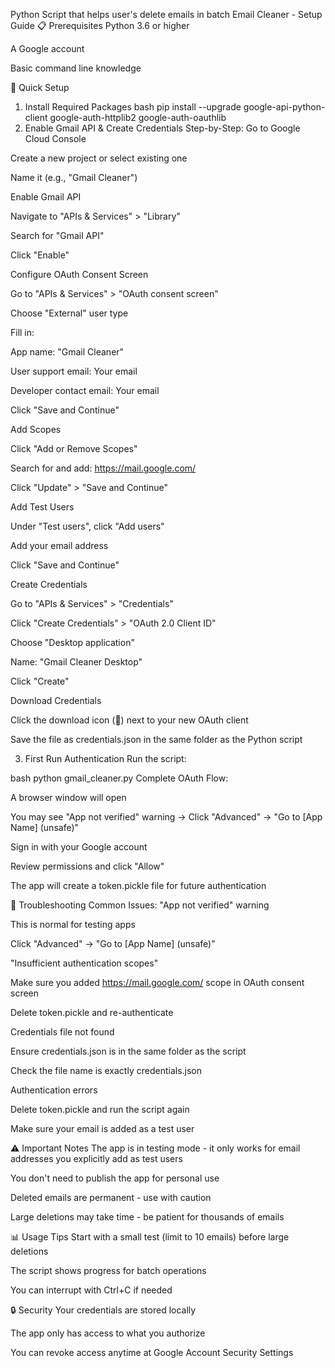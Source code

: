 Python Script that helps user's delete emails in batch
Email Cleaner - Setup Guide
📋 Prerequisites
Python 3.6 or higher

A Google account

Basic command line knowledge

🚀 Quick Setup
1. Install Required Packages
bash
pip install --upgrade google-api-python-client google-auth-httplib2 google-auth-oauthlib
2. Enable Gmail API & Create Credentials
Step-by-Step:
Go to Google Cloud Console

Create a new project or select existing one

Name it (e.g., "Gmail Cleaner")

Enable Gmail API

Navigate to "APIs & Services" > "Library"

Search for "Gmail API"

Click "Enable"

Configure OAuth Consent Screen

Go to "APIs & Services" > "OAuth consent screen"

Choose "External" user type

Fill in:

App name: "Gmail Cleaner"

User support email: Your email

Developer contact email: Your email

Click "Save and Continue"

Add Scopes

Click "Add or Remove Scopes"

Search for and add: https://mail.google.com/

Click "Update" > "Save and Continue"

Add Test Users

Under "Test users", click "Add users"

Add your email address

Click "Save and Continue"

Create Credentials

Go to "APIs & Services" > "Credentials"

Click "Create Credentials" > "OAuth 2.0 Client ID"

Choose "Desktop application"

Name: "Gmail Cleaner Desktop"

Click "Create"

Download Credentials

Click the download icon (📎) next to your new OAuth client

Save the file as credentials.json in the same folder as the Python script

3. First Run Authentication
Run the script:

bash
python gmail_cleaner.py
Complete OAuth Flow:

A browser window will open

You may see "App not verified" warning → Click "Advanced" → "Go to [App Name] (unsafe)"

Sign in with your Google account

Review permissions and click "Allow"

The app will create a token.pickle file for future authentication

🔧 Troubleshooting
Common Issues:
"App not verified" warning

This is normal for testing apps

Click "Advanced" → "Go to [App Name] (unsafe)"

"Insufficient authentication scopes"

Make sure you added https://mail.google.com/ scope in OAuth consent screen

Delete token.pickle and re-authenticate

Credentials file not found

Ensure credentials.json is in the same folder as the script

Check the file name is exactly credentials.json

Authentication errors

Delete token.pickle and run the script again

Make sure your email is added as a test user

⚠️ Important Notes
The app is in testing mode - it only works for email addresses you explicitly add as test users

You don't need to publish the app for personal use

Deleted emails are permanent - use with caution

Large deletions may take time - be patient for thousands of emails

📊 Usage Tips
Start with a small test (limit to 10 emails) before large deletions

The script shows progress for batch operations

You can interrupt with Ctrl+C if needed

🔒 Security
Your credentials are stored locally

The app only has access to what you authorize

You can revoke access anytime at Google Account Security Settings
